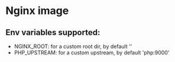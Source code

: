 # Nginx image



## Env variables supported:

- NGINX\_ROOT: for a custom root dir, by default ''
- PHP\_UPSTREAM: for a custom upstream, by default 'php:9000'
